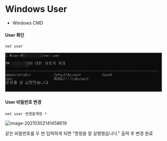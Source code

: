 # Windows User

- Windows CMD



#### User 확인

```
net user
```

![image-20210302141310788](..\image\image-20210302141310788.png)





#### User 비밀번호 변경

```
net user 변경할계정 *
```

![image-20210302141458619](C:\Users\jihong.kim\OneDrive\TIL\image\image-20210302141458619.png)

같은 비밀번호를 두 번 입력하게 되면 "명령을 잘 실행했습니다." 출력 후 변경 완료